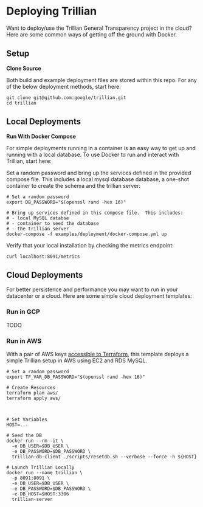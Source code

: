 Deploying Trillian
==================

Want to deploy/use the Trillian General Transparency project in the cloud?  Here are some common ways of getting off the ground with Docker.

## Setup

**Clone Source**

Both build and example deployment files are stored within this repo.  For any of the below deployment methods, start here:

```shell
git clone git@github.com:google/trillian.git
cd trillian
```

## Local Deployments

**Run With Docker Compose**

For simple deployments running in a container is an easy way to get up and running with a local database.  To use Docker to run and interact with Trillian, start here:

Set a random password and bring up the services defined in the provided compose file.  This includes a local mysql database database, a one-shot container to create the schema and the trillian server:

```shell
# Set a random password
export DB_PASSWORD="$(openssl rand -hex 16)"

# Bring up services defined in this compose file.  This includes:
# - local MySQL databse
# - container to seed the database
# - the trillian server
docker-compose -f examples/deployment/docker-compose.yml up
```

Verify that your local installation by checking the metrics endpoint:

```shell
curl localhost:8091/metrics
```

## Cloud Deployments

For better persistence and performance you may want to run in your datacenter or a cloud.  Here are some simple cloud deployment templates:

### Run in GCP

TODO

### Run in AWS

With a pair of AWS keys [accessible to Terraform](https://www.terraform.io/docs/providers/aws/), this template deploys a simple Trillian setup in AWS using EC2 and RDS MySQL.

```shell
# Set a random password
export TF_VAR_DB_PASSWORD="$(openssl rand -hex 16)"

# Create Resources
terraform plan aws/
terraform apply aws/



# Set Variables
HOST=...

# Seed the DB
docker run --rm -it \
  -e DB_USER=$DB_USER \
  -e DB_PASSWORD=$DB_PASSWORD \
  trillian-db-client ./scripts/resetdb.sh --verbose --force -h ${HOST}

# Launch Trillian Locally
docker run --name trillian \
  -p 8091:8091 \
  -e DB_USER=$DB_USER \
  -e DB_PASSWORD=$DB_PASSWORD \
  -e DB_HOST=$HOST:3306
  trillian-server
```
